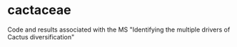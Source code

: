 # cactaceae
Code and results associated with the MS "Identifying the multiple drivers of Cactus diversification"
